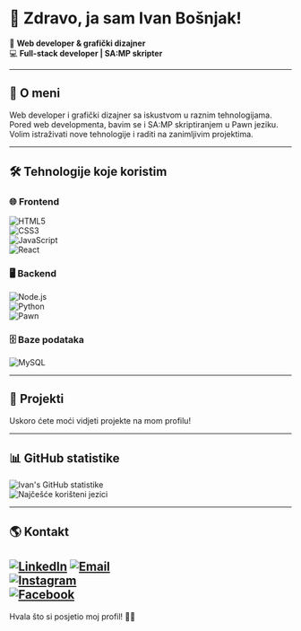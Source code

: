 # 👋 Zdravo, ja sam Ivan Bošnjak!  

🎨 **Web developer & grafički dizajner**  
💻 **Full-stack developer | SA:MP skripter**  

---

## 🚀 O meni  
Web developer i grafički dizajner sa iskustvom u raznim tehnologijama. Pored web developmenta, bavim se i SA:MP skriptiranjem u Pawn jeziku. Volim istraživati nove tehnologije i raditi na zanimljivim projektima. 

---

## 🛠️ Tehnologije koje koristim  

### 🌐 **Frontend**  
![HTML5](https://img.shields.io/badge/-HTML5-E34F26?style=flat-square&logo=html5&logoColor=white)  
![CSS3](https://img.shields.io/badge/-CSS3-1572B6?style=flat-square&logo=css3&logoColor=white)  
![JavaScript](https://img.shields.io/badge/-JavaScript-F7DF1E?style=flat-square&logo=javascript&logoColor=black)  
![React](https://img.shields.io/badge/-React-61DAFB?style=flat-square&logo=react&logoColor=black)  

### 🖥️ **Backend**  
![Node.js](https://img.shields.io/badge/-Node.js-339933?style=flat-square&logo=node.js&logoColor=white)  
![Python](https://img.shields.io/badge/-Python-3776AB?style=flat-square&logo=python&logoColor=white)  
![Pawn](https://custom-icon-badges.herokuapp.com/badge/Pawn-DBB400.svg?style=flat-square&logo=pawn&logoColor=white)

### 🗄️ **Baze podataka**  
![MySQL](https://img.shields.io/badge/-MySQL-4479A1?style=flat-square&logo=mysql&logoColor=white)  

---

## 📌 Projekti  

Uskoro ćete moći vidjeti projekte na mom profilu!

---

## 📊 GitHub statistike  

![Ivan's GitHub statistike](https://github-readme-stats.vercel.app/api?username=iv0dev&show_icons=true&theme=dark)  
![Najčešće korišteni jezici](https://github-readme-stats.vercel.app/api/top-langs/?username=iv0dev&layout=compact&theme=dark)  

---

## 🌎 Kontakt  

[![LinkedIn](https://img.shields.io/badge/-LinkedIn-0A66C2?style=flat-square&logo=linkedin&logoColor=white)](https://linkedin.com/in/tvoj-profil) 
[![Email](https://img.shields.io/badge/-Email-D14836?style=flat-square&logo=gmail&logoColor=white)](mailto:tvoj.email@example.com)  
[![Instagram](https://img.shields.io/badge/-Instagram-E4405F?style=flat-square&logo=instagram&logoColor=white)](https://instagram.com/tvojprofil)  
[![Facebook](https://img.shields.io/badge/-Facebook-1877F2?style=flat-square&logo=facebook&logoColor=white)](https://facebook.com/tvojprofil)  
---

Hvala što si posjetio moj profil! 🚀✨
